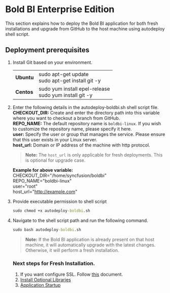 # Bold BI Enterprise Edition
This section explains how to deploy the Bold BI application for both fresh installations and upgrade from GitHub to the host machine using autodeploy shell script.

## Deployment prerequisites
 
 1. Install Git based on your environment. </br>
    <table>
    <tr>
        <td>
        <b>Ubuntu</b>
        </td>
        <td>
        sudo apt-get update </br>
        sudo apt-get install git -y
        </td>
    </tr>
    <tr>
        <td>
        <b>Centos</b>
        </td>
        <td>
        sudo yum install epel-release </br>
        sudo yum install git -y
        </td>
    </tr>
    <tr>
    </table>
2. Enter the following details in the autodeploy-boldbi.sh shell script file.</br>
   **CHECKOUT_DIR:** Create and enter the directory path into this variable where you want to checkout a branch from GitHub. </br>
   **REPO_NAME:** The default repository name is `boldbi-linux`. If you wish to customize the repository name, please specify it here. </br>
   **user:** Specify the user or group that manages the service. Please ensure that this user exists in your Linux server.</br>
   **host_url:** Domain or IP address of the machine with http protocol.</br>
   > **Note:** The `host_url` is only applicable for fresh deployments. This is optional for upgrade case.</br>
   
   **Example for above variable:** </br>
   CHECKOUT_DIR="/home/syncfusion/boldbi" </br>
   REPO_NAME="boldbi-linux" </br>
   user="root" </br>
   host_url="http://example.com"
3. Provide executable permission to shell script
    ```cmd
    sudo chmod +x autodeploy-boldbi.sh
    ```
4. Navigate to the shell script path and run the following command.
    ```cmd
    sudo bash autodeploy-boldbi.sh
    ```
   > **Note:** If the Bold BI application is already present on that host machine, it will automatically upgrade with the latest changes. Otherwise, it will perform a fresh installation. 

   ### Next steps for Fresh Installation.
   1. If you want configure SSL. Follow [this](https://help.boldbi.com/embedded-bi/setup/deploying-in-linux/installation-and-deployment/bold-bi-on-ubuntu/#configure-ssl) document.
   2. [Install Optional Libraries](https://help.boldbi.com/embedded-bi/setup/deploying-in-linux/install-optional-libraries/)
   3. [Application Startup](https://help.boldbi.com/embedded-bi/application-startup/)

